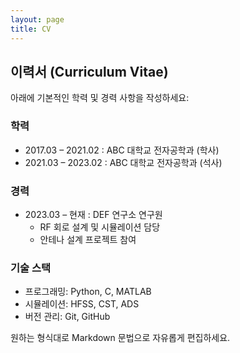 ```yaml
---
layout: page
title: CV
---
```


## 이력서 (Curriculum Vitae)

아래에 기본적인 학력 및 경력 사항을 작성하세요:

### 학력
- 2017.03 – 2021.02 : ABC 대학교 전자공학과 (학사)
- 2021.03 – 2023.02 : ABC 대학교 전자공학과 (석사)

### 경력
- 2023.03 – 현재 : DEF 연구소 연구원
  - RF 회로 설계 및 시뮬레이션 담당
  - 안테나 설계 프로젝트 참여

### 기술 스택
- 프로그래밍: Python, C, MATLAB
- 시뮬레이션: HFSS, CST, ADS
- 버전 관리: Git, GitHub

원하는 형식대로 Markdown 문법으로 자유롭게 편집하세요.
